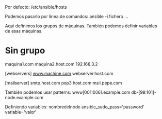 Por defecto: /etc/ansible/hosts

Podemos pasarlo por linea de comandos: ansible -i fichero ...

Aqui definimos los grupos de máquinas.
También podemos definir variables de esas máquinas.

# Sin grupo
maquina1.com
maquina2.host.com
192.168.3.2

[webservers]
www.machine.com
webserver.host.com

[mailserver]
smtp.host.com
pop3.host.com
mail.pepe.com


También podemos usar patterns:
www[001:006].example.com
db-[99:101]-node.example.com


Definiendo variables:
nombredelnodo ansible_sudo_pass='password' variable='valor'
